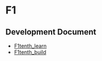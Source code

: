 # F1

## Development Document 
- [F1tenth_learn](https://docs.google.com/presentation/d/16Uzvz88pJjHkiSQfUj8_TsvsTvU3RVHSWQ_VYkmFNsk/edit#slide=id.p0)
- [F1tenth_build](https://docs.google.com/presentation/d/1-CjTojXaHl1dYekMv4y2DxEINZc3bux3IXxh3eqn-4M/edit)

